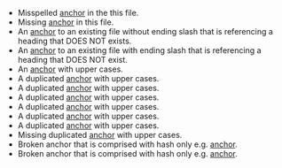 *   Misspelled [anchor](#methodz) in the this file.
*   Missing [anchor](#foobar) in this file.
*   An [anchor](/docs/getting_started/getting-started#missing) to an existing file without ending slash that is referencing a heading that DOES NOT exists.
*   An [anchor](/docs/getting_started/getting-started/#missing) to an existing file with ending slash that is referencing a heading that DOES NOT exist.
*   An [anchor](/docs/getting_started/getting-started#Minimum-Requirements) with upper cases.
*   A duplicated [anchor](/docs/getting_started/getting-started#models) with upper cases.
*   A duplicated [anchor](/docs/getting_started/getting-started#models-1) with upper cases.
*   A duplicated [anchor](/docs/getting_started/getting-started#models-1-1) with upper cases.
*   A duplicated [anchor](/docs/getting_started/getting-started#models-1-2) with upper cases.
*   A duplicated [anchor](/docs/getting_started/getting-started#models-2-1) with upper cases.
*   A duplicated [anchor](/docs/getting_started/getting-started#my-成分) with upper cases.
*   Missing duplicated [anchor](/docs/getting_started/getting-started#models-3) with upper cases.
*   Broken anchor that is comprised with hash only e.g. [anchor](#).
*   Broken anchor that is comprised with hash only e.g. [anchor](/docs/getting_started/getting-started#).